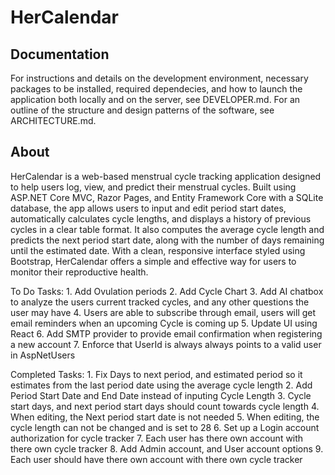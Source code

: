 

# HerCalendar

## Documentation
 For instructions and details on the development environment, necessary packages to be installed, required dependecies, and how to 
launch the application both locally and on the server, see DEVELOPER.md. For an outline of the structure and design patterns of 
the software, see ARCHITECTURE.md.

## About 
HerCalendar is a web-based menstrual cycle tracking application designed to help users log, view, and predict their menstrual cycles.
Built using ASP.NET Core MVC, Razor Pages, and Entity Framework Core with a SQLite database, the app allows users to input and edit 
period start dates, automatically calculates cycle lengths, and displays a history of previous cycles in a clear table format. 
It also computes the average cycle length and predicts the next period start date, along with the number of days remaining until 
the estimated date. With a clean, responsive interface styled using Bootstrap, HerCalendar offers a simple and effective way for 
users to monitor their reproductive health.


To Do Tasks:
	1. Add Ovulation periods
	2. Add Cycle Chart
	3. Add AI chatbox to analyze the users current tracked cycles, and any other questions the user may have
	4. Users are able to subscribe through email, users will get email reminders when an upcoming Cycle is coming up
	5. Update UI using React
	6. Add SMTP provider to provide email confirmation when registering a new account
	7. Enforce that UserId is always always points to a valid user in AspNetUsers

Completed Tasks:
	1. Fix Days to next period, and estimated period so it estimates from the last period date using the average cycle length
	2. Add Period Start Date and End Date instead of inputing Cycle Length
	3. Cycle start days, and next period start days should count towards cycle length
	4. When editing, the Next period start date is not needed
	5. When editing, the cycle length can not be changed and is set to 28
	6. Set up a Login account authorization for cycle tracker
	7. Each user has there own account with there own cycle tracker
	8. Add Admin account, and User account options
	9. Each user should have there own account with there own cycle tracker
